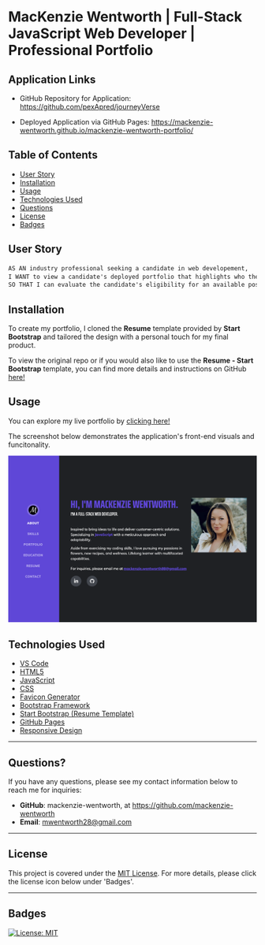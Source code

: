 # MacKenzie Wentworth | Full-Stack JavaScript Web Developer | Professional Portfolio


## Application Links

* GitHub Repository for Application: https://github.com/pexApred/journeyVerse

* Deployed Application via GitHub Pages: https://mackenzie-wentworth.github.io/mackenzie-wentworth-portfolio/


## Table of Contents 

- [User Story](#user-story)
- [Installation](#installation)
- [Usage](#usage)
- [Technologies Used](#technologies-used)
- [Questions](#questions)
- [License](#license)
- [Badges](#badges)


## User Story

```md
AS AN industry professional seeking a candidate in web developement, 
I WANT to view a candidate's deployed portfolio that highlights who they are, their project history, and contact information
SO THAT I can evaluate the candidate's eligibility for an available position
```


## Installation

To create my portfolio, I cloned the **Resume** template provided by **Start Bootstrap** and tailored the design with a personal touch for my final product.

To view the original repo or if you would also like to use the **Resume - Start Bootstrap** template, you can find more details and instructions on GitHub [here!](https://github.com/startbootstrap/startbootstrap-resume#preview)

## Usage

You can explore my live portfolio by [clicking here!](https://mackenzie-wentworth.github.io/mackenzie-wentworth-portfolio/)

The screenshot below demonstrates the application's front-end visuals and funcitonality.

![An image of the 'About' section in MacKenzie Wentworth's web developer portfolio.](./assets/img/portfolio-intro.png)


## Technologies Used

* [VS Code](https://code.visualstudio.com/)
* [HTML5](https://blog.hubspot.com/blog/tabid/6307/bid/5847/a-marketer-s-guide-to-html5.aspx)
* [JavaScript](https://developer.mozilla.org/en-US/docs/Web/JavaScript)
* [CSS](https://developer.mozilla.org/en-US/docs/Web/CSS)
* [Favicon Generator](https://favicon.io/favicon-generator/)
* [Bootstrap Framework](https://getbootstrap.com/)
* [Start Bootstrap (Resume Template)](https://startbootstrap.com/theme/resume)
* [GitHub Pages](https://pages.github.com/)
* [Responsive Design](https://developer.mozilla.org/en-US/docs/Learn/CSS/CSS_layout/Responsive_Design)



---

## Questions?

If you have any questions, please see my contact information below to reach me for inquiries:
* **GitHub**: mackenzie-wentworth, at https://github.com/mackenzie-wentworth
* **Email**: mwentworth28@gmail.com

---

## License
This project is covered under the [MIT License](./LICENSE). For more details, please click the license icon below under 'Badges'.

---

## Badges

[![License: MIT](https://img.shields.io/badge/License-MIT-yellow.svg)](https://opensource.org/licenses/MIT)
